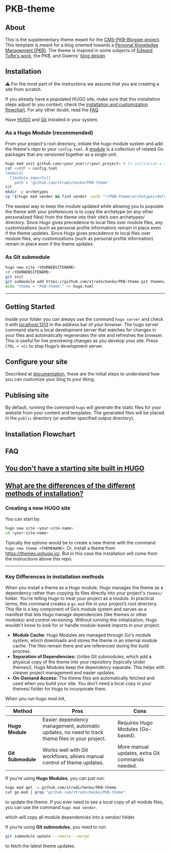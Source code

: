 # PKB-theme
## About
This is the supplementary theme meant for the [CMS-PKB-Blogger project](https://github.com/stradichenko/PKB-Blogger/tree/main). This template is meant for a blog oriented towards a [Personal Knowledge Management (PKB)](https://www.wikiwand.com/en/Personal_knowledge_base). The theme is inspired in some subjects of [Edward Tufte's work](https://edwardtufte.github.io/tufte-css/), the PKB, and Gwerns' [blog design](https://gwern.net/design). 

## Installation
⚠️ For the most part of the instructions we assume that you are creating a site from scratch.

If you already have a populated HUGO site, make sure that this installation steps adjust to you context; check the [installation and customization flowchart](#installation-flowchart). For any other doubt, read the [FAQ](#faq).

Have [HUGO](https://gohugo.io/installation/) and [Git](https://git-scm.com/book/en/v2/Getting-Started-Installing-Git) installed in your system.

### As a Hugo Module (recommended)
From your project's root directory, initiate the hugo module system and add the theme's repo to your `config.toml`. A [module](https://gohugo.io/hugo-modules/use-modules/#article) is a collection of related Go packages that are versioned together as a single unit. 

```bash
hugo mod init github.com/<your_user>/<your_project> # to initialize a new Hugo Module.
cat <<EOF > config.toml
[module]
  [[module.imports]]
    path = 'github.com/stradichenko/PKB-theme'
EOF
mkdir -p archetypes
cp "$(hugo mod vendor && find vendor -path "*/PKB-theme/archetypes/default.md")" archetypes/default.md
```
The easiest way to keep the module updated while allowing you to populate the theme with your preferences is to copy the archetype (or any other personalized files) from the theme into their site’s own archetypes/ directory. Since Hugo gives precedence to local files over module files, any customizations (such as personal profile information) remain in place even if the theme updates.
Since Hugo gives precedence to local files over module files, any customizations (such as personal profile information) remain in place even if the theme updates.

### As Git submodule

```bash
hugo new site <YOURWEBSITENAME>
cd <YOURWEBSITENAME>
git init
git submodule add https://github.com/stradichenko/PKB-theme.git themes/PKB-theme
echo "theme = 'PKB-theme'" >> hugo.toml
```

---

## Getting Started
Inside your <YOURWEBSITENAME> folder you can always use the command `hugo server` and check it with [localhost:1313](http://localhost:1313/) in the address bar of your browser. The hugo server command starts a local development server that watches for changes in your files and automatically regenerates the site and refreshes the browser. This is useful for live previewing changes as you develop your site. Press `CTRL + <C>` to stop Hugo’s development server.

## Configure your site
Described at [documentation](https://github.com/stradichenko/PKB-theme/blob/main/documentation), these are the initial steps to understand how you can customize your blog to your liking.

## Publising site
By default, running the command `hugo` will generate the static files for your website from your content and templates. The generated files will be placed in the `public` directory (or another specified output directory).

## Installation Flowchart

## FAQ
## [You don't have a starting site built in HUGO](#creating-a-new-hugo-site)
## [What are the differences of the different methods of installation?](#key-differences-in-installation-methods)

### Creating a new HUGO site
You can start by: 
```bash
hugo new site <your-site-name>
cd <your-site-name>
```
Tipically the options would be to create a new theme with the command `hugo new theme <THEMENAME>`. Or, install a theme from https://themes.gohugo.io/. But in this case the installation will come from the instructions above this repo.

---

### Key Differences in installation methods
When you install a theme as a Hugo module, Hugo manages the theme as a dependency rather than copying its files directly into your project's `themes/` folder. You’re telling Hugo to treat your project as a module. In practical terms, this command creates a `go.mod` file in your project’s root directory. This file is a key component of Go’s module system and serves as a manifest that lets Hugo manage dependencies (like themes or other modules) and control versioning. Without running this initialization, Hugo wouldn’t know to look for or handle module-based imports in your project.
- **Module Cache:** Hugo Modules are managed through Go's module system, which downloads and stores the theme in an internal module cache. The files remain there and are referenced during the build process.
- **Separation of Dependencies:** Unlike Git submodules, which add a physical copy of the theme into your repository (typically under themes/), Hugo Modules keep the dependency separate. This helps with cleaner project management and easier updates.
- **On-Demand Access:** The theme files are automatically fetched and used when you build your site. You don’t need a local copy in your themes/ folder for Hugo to incorporate them.

When you run hugo mod init,

| Method | Pros | Cons |
|--------|------|------|
| **Hugo Module** | Easier dependency management, automatic updates, no need to track theme files in your project. | Requires Hugo Modules (Go-based). |
| **Git Submodule** | Works well with Git workflows, allows manual control of theme updates. | More manual updates, extra Git commands needed. |

If you’re using **Hugo Modules**, you can just run:  
```sh
hugo mod get -u github.com/stradichenko/PKB-theme
cat go.mod | grep "github.com/stradichenko/PKB-theme"
```
to update the theme.  If you ever need to see a local copy of all module files, you can use the command `hugo mod vendor`.

which will copy all module dependencies into a vendor/ folder.

If you’re using **Git submodules**, you need to run:  
```sh
git submodule update --remote --merge
```
to fetch the latest theme updates.

